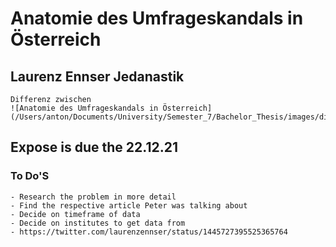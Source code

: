 # Anatomie des Umfrageskandals in Österreich

## Laurenz Ennser Jedanastik
    Differenz zwischen
    ![Anatomie des Umfrageskandals in Österreich](/Users/anton/Documents/University/Semester_7/Bachelor_Thesis/images/diff.png)

## Expose is due the 22.12.21

### To Do'S
    - Research the problem in more detail
    - Find the respective article Peter was talking about
    - Decide on timeframe of data
    - Decide on institutes to get data from
    - https://twitter.com/laurenzennser/status/1445727395525365764 

